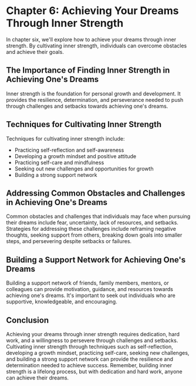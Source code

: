 Chapter 6: Achieving Your Dreams Through Inner Strength
=======================================================

In chapter six, we'll explore how to achieve your dreams through inner strength. By cultivating inner strength, individuals can overcome obstacles and achieve their goals.

The Importance of Finding Inner Strength in Achieving One's Dreams
------------------------------------------------------------------

Inner strength is the foundation for personal growth and development. It provides the resilience, determination, and perseverance needed to push through challenges and setbacks towards achieving one's dreams.

Techniques for Cultivating Inner Strength
-----------------------------------------

Techniques for cultivating inner strength include:

* Practicing self-reflection and self-awareness
* Developing a growth mindset and positive attitude
* Practicing self-care and mindfulness
* Seeking out new challenges and opportunities for growth
* Building a strong support network

Addressing Common Obstacles and Challenges in Achieving One's Dreams
--------------------------------------------------------------------

Common obstacles and challenges that individuals may face when pursuing their dreams include fear, uncertainty, lack of resources, and setbacks. Strategies for addressing these challenges include reframing negative thoughts, seeking support from others, breaking down goals into smaller steps, and persevering despite setbacks or failures.

Building a Support Network for Achieving One's Dreams
-----------------------------------------------------

Building a support network of friends, family members, mentors, or colleagues can provide motivation, guidance, and resources towards achieving one's dreams. It's important to seek out individuals who are supportive, knowledgeable, and encouraging.

Conclusion
----------

Achieving your dreams through inner strength requires dedication, hard work, and a willingness to persevere through challenges and setbacks. Cultivating inner strength through techniques such as self-reflection, developing a growth mindset, practicing self-care, seeking new challenges, and building a strong support network can provide the resilience and determination needed to achieve success. Remember, building inner strength is a lifelong process, but with dedication and hard work, anyone can achieve their dreams.
